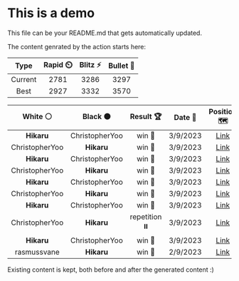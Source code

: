 # This is a demo

This file can be your README.md that gets automatically updated.

The content genrated by the action starts here:

<!--START_SECTION:chessStats-->
<!-- Automatically generated with https://github.com/Balastrong/chess-stats-action -->

| Type | Rapid ⏲️ | Blitz ⚡ | Bullet 🔫 |
|:---:|:---:|:---:|:---:|
| Current | 2781 | 3286 | 3297 |
| Best | 2927 | 3332 | 3570 |

| White ⚪ | Black ⚫ | Result 🏆 | Date 📅 | Position 🗺️ | Type 🕕 |
|:---:|:---:|:---:|:---:|:---:|:---:|
| **Hikaru** | ChristopherYoo | win 🥇 | 3/9/2023 | <a href="http://www.ee.unb.ca/cgi-bin/tervo/fen.pl?select=8/8/8/8/K5Q1/7p/6k1/8 b - -">Link</a> | Blitz |
| ChristopherYoo | **Hikaru** | win 🥇 | 3/9/2023 | <a href="http://www.ee.unb.ca/cgi-bin/tervo/fen.pl?select=1r6/5pkp/5Rp1/p3p3/r5P1/1P4KP/P3PP2/8 w - -">Link</a> | Blitz |
| **Hikaru** | ChristopherYoo | win 🥇 | 3/9/2023 | <a href="http://www.ee.unb.ca/cgi-bin/tervo/fen.pl?select=8/4K3/4P3/3k3R/8/5r2/7p/8 b - -">Link</a> | Blitz |
| ChristopherYoo | **Hikaru** | win 🥇 | 3/9/2023 | <a href="http://www.ee.unb.ca/cgi-bin/tervo/fen.pl?select=8/6K1/8/5k2/6p1/8/5N2/8 w - -">Link</a> | Blitz |
| **Hikaru** | ChristopherYoo | win 🥇 | 3/9/2023 | <a href="http://www.ee.unb.ca/cgi-bin/tervo/fen.pl?select=8/2kb4/6Q1/p4P2/2p5/7p/1P5K/8 b - -">Link</a> | Blitz |
| ChristopherYoo | **Hikaru** | win 🥇 | 3/9/2023 | <a href="http://www.ee.unb.ca/cgi-bin/tervo/fen.pl?select=8/5npk/6p1/3R1p2/8/6PK/1r1pB3/8 w - -">Link</a> | Blitz |
| **Hikaru** | ChristopherYoo | win 🥇 | 3/9/2023 | <a href="http://www.ee.unb.ca/cgi-bin/tervo/fen.pl?select=6k1/1p2Bppp/2p1qb2/p7/P1P5/1Q3BPP/1r3P2/3R1RK1 b - -">Link</a> | Blitz |
| ChristopherYoo | **Hikaru** | repetition ⏸️ | 3/9/2023 | <a href="http://www.ee.unb.ca/cgi-bin/tervo/fen.pl?select=8/8/R4p2/1p2k3/1P4P1/P5K1/8/6r1 w - -">Link</a> | Blitz |
| **Hikaru** | ChristopherYoo | win 🥇 | 3/9/2023 | <a href="http://www.ee.unb.ca/cgi-bin/tervo/fen.pl?select=r4b1k/1q3P2/2b4p/1p4pN/7Q/P2rP2B/1B4PP/2R3K1 b - -">Link</a> | Blitz |
| rasmussvane | **Hikaru** | win 🥇 | 2/9/2023 | <a href="http://www.ee.unb.ca/cgi-bin/tervo/fen.pl?select=8/8/8/8/5p2/5P1K/4k3/8 w - -">Link</a> | Bullet |

<!--END_SECTION:chessStats-->

Existing content is kept, both before and after the generated content :)

